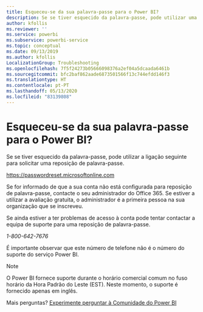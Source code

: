 ```yaml
---
title: Esqueceu-se da sua palavra-passe para o Power BI?
description: Se se tiver esquecido da palavra-passe, pode utilizar uma ligação para pedir uma reposição de palavra-passe.
author: kfollis
ms.reviewer: ''
ms.service: powerbi
ms.subservice: powerbi-service
ms.topic: conceptual
ms.date: 09/13/2019
ms.author: kfollis
LocalizationGroup: Troubleshooting
ms.openlocfilehash: 7f5f24273b05666098376a2ef04a5dcaada6461b
ms.sourcegitcommit: bfc2baf862aade6873501566f13c744efdd146f3
ms.translationtype: HT
ms.contentlocale: pt-PT
ms.lasthandoff: 05/13/2020
ms.locfileid: "83139808"
---
```

# <a name="forgot-your-password-for-power-bi"></a>Esqueceu-se da sua palavra-passe para o Power BI?

Se se tiver esquecido da palavra-passe, pode utilizar a ligação seguinte para solicitar uma reposição de palavra-passe.

<https://passwordreset.microsoftonline.com>

Se for informado de que a sua conta não está configurada para reposição de palavra-passe, contacte o seu administrador do Office 365. Se estiver a utilizar a avaliação gratuita, o administrador é a primeira pessoa na sua organização que se inscreveu.

Se ainda estiver a ter problemas de acesso à conta pode tentar contactar a equipa de suporte para uma reposição de palavra-passe.

*1-800-642-7676*

É importante observar que este número de telefone não é o número do suporte do serviço Power BI.

> [!NOTE]
> O Power BI fornece suporte durante o horário comercial comum no fuso horário da Hora Padrão do Leste (EST). Neste momento, o suporte é fornecido apenas em inglês.

Mais perguntas? [Experimente perguntar à Comunidade do Power BI](https://community.powerbi.com/)